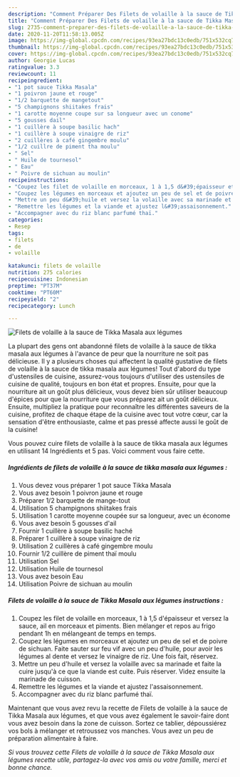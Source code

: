 ```yaml
---
description: "Comment Préparer Des Filets de volaille à la sauce de Tikka Masala aux légumes"
title: "Comment Préparer Des Filets de volaille à la sauce de Tikka Masala aux légumes"
slug: 2735-comment-preparer-des-filets-de-volaille-a-la-sauce-de-tikka-masala-aux-legumes
date: 2020-11-20T11:58:13.005Z
image: https://img-global.cpcdn.com/recipes/93ea27bdc13c0edb/751x532cq70/filets-de-volaille-a-la-sauce-de-tikka-masala-aux-legumes-photo-principale-de-la-recette.jpg
thumbnail: https://img-global.cpcdn.com/recipes/93ea27bdc13c0edb/751x532cq70/filets-de-volaille-a-la-sauce-de-tikka-masala-aux-legumes-photo-principale-de-la-recette.jpg
cover: https://img-global.cpcdn.com/recipes/93ea27bdc13c0edb/751x532cq70/filets-de-volaille-a-la-sauce-de-tikka-masala-aux-legumes-photo-principale-de-la-recette.jpg
author: Georgie Lucas
ratingvalue: 3.3
reviewcount: 11
recipeingredient:
- "1 pot sauce Tikka Masala"
- "1 poivron jaune et rouge"
- "1/2 barquette de mangetout"
- "5 champignons shiitakes frais"
- "1 carotte moyenne coupe sur sa longueur avec un conome"
- "5 gousses dail"
- "1 cuillère à soupe basilic hach"
- "1 cuillère à soupe vinaigre de riz"
- "2 cuillères à café gingembre moulu"
- "1/2 cuillre de piment tha moulu"
- " Sel"
- " Huile de tournesol"
- " Eau"
- " Poivre de sichuan au moulin"
recipeinstructions:
- "Coupez les filet de volaille en morceaux, 1 à 1,5 d&#39;épaisseur et versez la sauce, ail en morceaux et piments. Bien mélanger et repos au frigo pendant 1h en mélangeant de temps en temps."
- "Coupez les légumes en morceaux et ajoutez un peu de sel et de poivre de sichuan. Faite sauter sur feu vif avec un peu d&#39;huile, pour avoir les légumes al dente et versez le vinaigre de riz. Une fois fait, réservez."
- "Mettre un peu d&#39;huile et versez la volaille avec sa marinade et faite la cuire jusqu&#39;à ce que la viande est cuite. Puis réserver. Videz ensuite la marinade de cuisson."
- "Remettre les légumes et la viande et ajustez l&#39;assaisonnement."
- "Accompagner avec du riz blanc parfumé thaï."
categories:
- Resep
tags:
- filets
- de
- volaille

katakunci: filets de volaille 
nutrition: 275 calories
recipecuisine: Indonesian
preptime: "PT37M"
cooktime: "PT60M"
recipeyield: "2"
recipecategory: Lunch

---
```



![Filets de volaille à la sauce de Tikka Masala aux légumes](https://img-global.cpcdn.com/recipes/93ea27bdc13c0edb/751x532cq70/filets-de-volaille-a-la-sauce-de-tikka-masala-aux-legumes-photo-principale-de-la-recette.jpg)

La plupart des gens ont abandonné filets de volaille à la sauce de tikka masala aux légumes à l'avance de peur que la nourriture ne soit pas délicieuse. Il y a plusieurs choses qui affectent la qualité gustative de filets de volaille à la sauce de tikka masala aux légumes! Tout d'abord du type d'ustensiles de cuisine, assurez-vous toujours d'utiliser des ustensiles de cuisine de qualité, toujours en bon état et propres. Ensuite, pour que la nourriture ait un goût plus délicieux, vous devez bien sûr utiliser beaucoup d'épices pour que la nourriture que vous préparez ait un goût délicieux. Ensuite, multipliez la pratique pour reconnaître les différentes saveurs de la cuisine, profitez de chaque étape de la cuisine avec tout votre cœur, car la sensation d'être enthousiaste, calme et pas pressé affecte aussi le goût de la cuisine!

<!--inarticleads1-->

Vous pouvez cuire filets de volaille à la sauce de tikka masala aux légumes en utilisant 14 Ingrédients et 5 pas. Voici comment vous faire cette.

##### Ingrédients de filets de volaille à la sauce de tikka masala aux légumes :

1. Vous devez vous préparer 1 pot sauce Tikka Masala
1. Vous avez besoin 1 poivron jaune et rouge
1. Préparer 1/2 barquette de mange-tout
1. Utilisation 5 champignons shiitakes frais
1. Utilisation 1 carotte moyenne coupée sur sa longueur, avec un économe
1. Vous avez besoin 5 gousses d&#39;ail
1. Fournir 1 cuillère à soupe basilic haché
1. Préparer 1 cuillère à soupe vinaigre de riz
1. Utilisation 2 cuillères à café gingembre moulu
1. Fournir 1/2 cuillère de piment thaï moulu
1. Utilisation  Sel
1. Utilisation  Huile de tournesol
1. Vous avez besoin  Eau
1. Utilisation  Poivre de sichuan au moulin




<!--inarticleads2-->

##### Filets de volaille à la sauce de Tikka Masala aux légumes instructions :

1. Coupez les filet de volaille en morceaux, 1 à 1,5 d&#39;épaisseur et versez la sauce, ail en morceaux et piments. Bien mélanger et repos au frigo pendant 1h en mélangeant de temps en temps.
1. Coupez les légumes en morceaux et ajoutez un peu de sel et de poivre de sichuan. Faite sauter sur feu vif avec un peu d&#39;huile, pour avoir les légumes al dente et versez le vinaigre de riz. Une fois fait, réservez.
1. Mettre un peu d&#39;huile et versez la volaille avec sa marinade et faite la cuire jusqu&#39;à ce que la viande est cuite. Puis réserver. Videz ensuite la marinade de cuisson.
1. Remettre les légumes et la viande et ajustez l&#39;assaisonnement.
1. Accompagner avec du riz blanc parfumé thaï.




<!--inarticleads1-->

<p>
Maintenant que vous avez revu la recette de Filets de volaille à la sauce de Tikka Masala aux légumes, et que vous avez également le savoir-faire dont vous avez besoin dans la zone de cuisson. Sortez ce tablier, dépoussiérez vos bols à mélanger et retroussez vos manches. Vous avez un peu de préparation alimentaire à faire.
</p>

<p>
<i>Si vous trouvez cette Filets de volaille à la sauce de Tikka Masala aux légumes recette utile, partagez-la avec vos amis ou votre famille, merci et bonne chance.</i>
</p>
